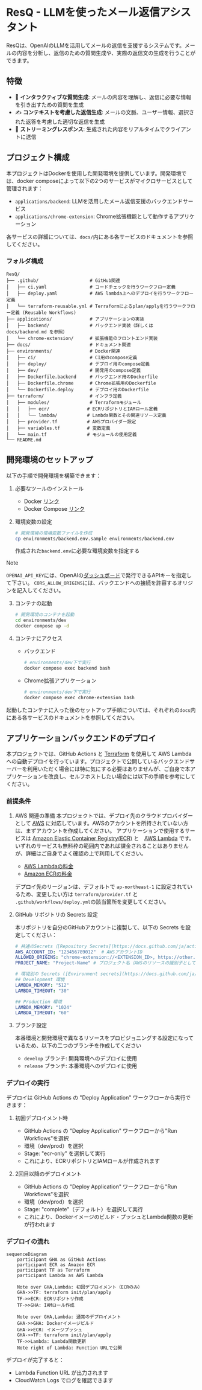 # ResQ - LLMを使ったメール返信アシスタント

ResQは、OpenAIのLLMを活用してメールの返信を支援するシステムです。メールの内容を分析し、返信のための質問生成や、実際の返信文の生成を行うことができます。

## 特徴

- 💬 **インタラクティブな質問生成**: メールの内容を理解し、返信に必要な情報を引き出すための質問を生成
- ✍️ **コンテキストを考慮した返信生成**: メールの文脈、ユーザー情報、選択された返答を考慮した適切な返信を生成
- 🚀 **ストリーミングレスポンス**: 生成された内容をリアルタイムでクライアントに送信

## プロジェクト構成

本プロジェクトはDockerを使用した開発環境を提供しています。開発環境では、docker composeによって以下の2つのサービスがマイクロサービスとして管理されます：

- `applications/backend`: LLMを活用したメール返信支援のバックエンドサービス
- `applications/chrome-extension`: Chrome拡張機能として動作するアプリケーション

各サービスの詳細については、`docs/`内にある各サービスのドキュメントを参照してください。

### フォルダ構成

```
ResQ/
├── .github/                   # GitHub関連
│   ├── ci.yaml                # コードチェックを行うワークフロー定義
│   ├── deploy.yaml            # AWS lambda上へのデプロイを行うワークフロー定義
│   └── terraform-reusable.yml # Terraformによるplan/applyを行うワークフロー定義 (Reusable Workflows)
├── applications/              # アプリケーションの実装
│   ├── backend/               # バックエンド実装（詳しくは docs/backend.md を参照）
│   └── chrome-extension/      # 拡張機能のフロントエンド実装
├── docs/                      # ドキュメント関連
├── environments/              # Docker関連
│   ├── ci/                    # CI用のcompose定義
│   ├── deploy/                # デプロイ用のcompose定義
│   ├── dev/                   # 開発用のcompose定義
│   ├── Dockerfile.backend     # バックエンド用のDockerfile
│   ├── Dockerfile.chrome      # Chrome拡張用のDockerfile
│   └── Dockerfile.deploy      # デプロイ用のDockerfile
├── terraform/                 # インフラ定義
│   ├── modules/               # Terraformモジュール
│   │   ├── ecr/              # ECRリポジトリとIAMロール定義
│   │   └── lambda/           # Lambda関数とその関連リソース定義
│   ├── provider.tf           # AWSプロバイダー設定
│   ├── variables.tf          # 変数定義
│   └── main.tf               # モジュールの使用定義
└── README.md
```

## 開発環境のセットアップ

以下の手順で開発環境を構築できます：

1. 必要なツールのインストール
   - Docker [リンク](https://docs.docker.com/engine/install/)
   - Docker Compose [リンク](https://docs.docker.com/compose/install/)

2. 環境変数の設定
   ```bash
   # 開発環境の環境変数ファイルを作成
   cp environments/backend.env.sample environments/backend.env
   ```

   作成された`backend.env`に必要な環境変数を指定する

> [!Note]
> `OPENAI_API_KEY`には、OpenAIの[ダッシュボード](https://platform.openai.com/api-keys)で発行できるAPIキーを指定して下さい。
> `CORS_ALLOW_ORIGINS`には、バックエンドへの接続を許容するオリジンを記入してください。

3. コンテナの起動
   ```bash
   # 開発環境のコンテナを起動
   cd environments/dev
   docker compose up -d
   ```

4. コンテナにアクセス
   - バックエンド
       ```bash
       # environments/dev下で実行
       docker compose exec backend bash
       ```

   - Chrome拡張アプリケーション
       ```bash
       # environments/dev下で実行
       docker compose exec chrome-extension bash
       ```

起動したコンテナに入った後のセットアップ手順については、それぞれの`docs`内にある各サービスのドキュメントを参照してください。

## アプリケーションバックエンドのデプロイ

本プロジェクトでは、GitHub Actions と [Terraform](https://developer.hashicorp.com/terraform) を使用して AWS Lambda への自動デプロイを行っています。プロジェクトで公開しているバックエンドサーバーを利用いただく場合には特に気にする必要はありませんが、ご自身で本アプリケーションを改良し、セルフホストしたい場合には以下の手順を参考にしてください。

### 前提条件

1. AWS 関連の準備
   本プロジェクトでは、デプロイ先のクラウドプロバイダーとして [AWS](https://aws.amazon.com/jp/?nc2=h_lg) に対応しています。AWSのアカウントを所持されていない方は、まずアカウントを作成してください。
   アプリケーションで使用するサービスは [Amazon Elastic Container Registry(ECR)](https://aws.amazon.com/jp/ecr/) と　[AWS Lambda](https://aws.amazon.com/jp/lambda/) です。いずれのサービスも無料枠の範囲内であれば課金されることはありませんが、詳細はご自身でよく確認の上で利用してください。

   - [AWS Lambdaの料金](https://aws.amazon.com/jp/lambda/pricing/)
   - [Amazon ECRの料金](https://aws.amazon.com/jp/ecr/pricing/)

   デプロイ先のリージョンは、デフォルトで `ap-northeast-1` に設定されているため、変更したい方は `terraform/provider.tf` と `.github/workflows/deploy.yml`の該当箇所を変更してください。

2. GitHub リポジトリの Secrets 設定

   本リポジトリを自分のGitHubアカウントに複製して、以下の Secrets を設定してください：

   ```yaml
   # 共通のSecrets（[Repository Secrets](https://docs.github.com/ja/actions/security-for-github-actions/security-guides/using-secrets-in-github-actions#using-secrets-in-a-workflow) として設定）
   AWS_ACCOUNT_ID: "123456789012"  # AWSアカウントID
   ALLOWED_ORIGINS: "chrome-extension://<EXTENSION_ID>, https://other.example.com, ..." # カンマで区切られたオリジン
   PROJECT_NAME: "Project-Name" # プロジェクト名（AWSのリソースの識別子として使用されます）

   # 環境別の Secrets ([Environment secrets](https://docs.github.com/ja/actions/security-for-github-actions/security-guides/using-secrets-in-github-actions#example-using-bash) として設定)
   ## Development 環境
   LAMBDA_MEMORY: "512"
   LAMBDA_TIMEOUT: "30"

   ## Production 環境
   LAMBDA_MEMORY: "1024"
   LAMBDA_TIMEOUT: "60"
   ```

3. ブランチ設定

   本番環境と開発環境で異なるリソースをプロビジョニングする設定になっているため、以下の二つのブランチを作成してください

   - `develop` ブランチ: 開発環境へのデプロイに使用
   - `release` ブランチ: 本番環境へのデプロイに使用

### デプロイの実行

デプロイは GitHub Actions の "Deploy Application" ワークフローから実行できます：

1. 初回デプロイメント時
   - GitHub Actions の "Deploy Application" ワークフローから"Run Workflows"を選択
   - 環境（dev/prod）を選択
   - Stage: "ecr-only" を選択して実行
   - これにより、ECRリポジトリとIAMロールが作成されます

2. 2回目以降のデプロイメント
   - GitHub Actions の "Deploy Application" ワークフローから"Run Workflows"を選択
   - 環境（dev/prod）を選択
   - Stage: "complete"（デフォルト）を選択して実行
   - これにより、Dockerイメージのビルド・プッシュとLambda関数の更新が行われます

### デプロイの流れ

```mermaid
sequenceDiagram
    participant GHA as GitHub Actions
    participant ECR as Amazon ECR
    participant TF as Terraform
    participant Lambda as AWS Lambda

    Note over GHA,Lambda: 初回デプロイメント（ECRのみ）
    GHA->>TF: terraform init/plan/apply
    TF->>ECR: ECRリポジトリ作成
    TF->>GHA: IAMロール作成

    Note over GHA,Lambda: 通常のデプロイメント
    GHA->>GHA: Dockerイメージビルド
    GHA->>ECR: イメージプッシュ
    GHA->>TF: terraform init/plan/apply
    TF->>Lambda: Lambda関数更新
    Note right of Lambda: Function URLで公開
```

デプロイが完了すると：
- Lambda Function URL が出力されます
- CloudWatch Logs でログを確認できます
